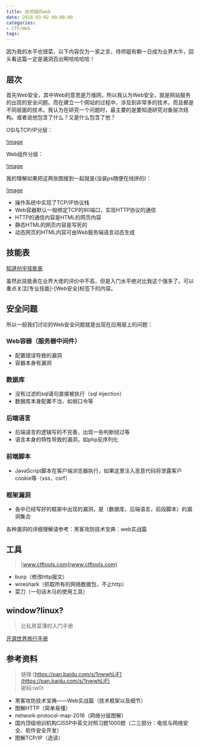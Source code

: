```yaml
---
title: 给师姐的web
date: 2018-03-02 00:00:00
categories:
- CTF/Web
tags: 
---
```


因为我的水平也很菜，以下内容仅为一家之言，待师姐有朝一日成为业界大牛，回头看这篇一定是漏洞百出啊哈哈哈哈！

## 层次

首先Web安全，其中Web的意思是万维网，所以我认为Web安全，就是网站服务的出现的安全问题。而在建立一个网站的过程中，涉及到非常多的技术，而且都是不同层面的技术。我认为在研究一个问题时，最主要的是要知道研究对象层次结构。或者说他包含了什么？又是什么包含了他？

OSI与TCP/IP分层：

[!image](https://ss3.bdstatic.com/70cFv8Sh_Q1YnxGkpoWK1HF6hhy/it/u=2884397030,1042990387&fm=27&gp=0.jpg)

Web组件分层：

[!image](http://blog.knownsec.com/Knownsec_RD_Checklist/res/web_component.png)

我的理解如果把这两张图接到一起就是(没装ps随便在线拼的)：

[!image](https://s1.ax1x.com/2018/03/02/9rqBK1.jpg)

- 操作系统中实现了TCP/IP协议栈
- Web容器默认一般绑定TCP的80端口，实现HTTP协议的通信
- HTTP的通信内容是HTML的网页内容
- 静态HTML的网页内容是写死的
- 动态网页的HTML内容可由Web服务端语言动态生成

## 技能表

[知道创宇技能表](http://blog.knownsec.com/Knownsec_RD_Checklist/)

虽然此技能表在业界大佬的评价中不高，但是入门水平绝对比我这个强多了。可以重点关注[专业技能]-[Web安全]标签下的内容。


## 安全问题

所以一般我们讨论的Web安全问题就是出现在应用层上的问题：

### Web容器（服务器中间件）

- 配置错误导致的漏洞
- 容器本身有漏洞

### 数据库

- 没有过滤的sql语句直接被执行（sql injection）
- 数据库本身配置不当，如弱口令等	

### 后端语言

- 后端语言的逻辑写的不完善，出现一些判断绕过等
- 语言本身的特性导致的漏洞，如php反序列化

### 前端脚本

- JavaScript脚本在客户端浏览器执行，如果这里注入恶意代码将泄露客户cookie等（xss，csrf）

### 框架漏洞

- 各中已经写好的框架中出现的漏洞，是（数据库，后端语言，前段脚本）的漏洞集合

各种漏洞的详细理解请参考：黑客攻防技术宝典：web实战篇

## 工具

> [www.ctftools.com](www.ctftools.com)

- burp（修改http报文）
- wireshark（抓取所有的网络数据包，不止http）
- 菜刀（一句话木马的使用工具）

## window?linux?

> 比私房菜薄的入门手册

[开源世界旅行手册](https://i.linuxtoy.org/docs/guide/)


## 参考资料

> 链接:[https://pan.baidu.com/s/1nwwhLjF](https://pan.baidu.com/s/1nwwhLjF)    
密码:iw0t

- 黑客攻防技术宝典——Web实战篇（技术框架以及细节）
- 图解HTTP（简单易懂）
- network-protocol-map-2016（网络分层图解）
- 国内顶级培训机构CISSP中英文对照习题1000题（二三部分：电信与网络安全、软件安全开发）
- 图解TCP/IP（选读）
